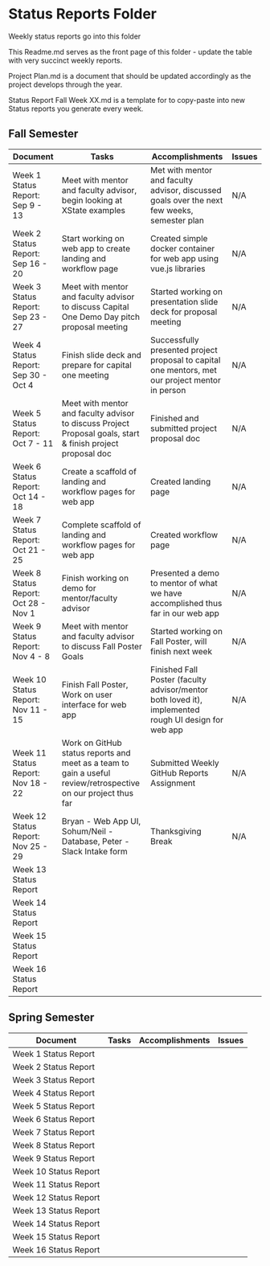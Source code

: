 # Status Reports Folder
Weekly status reports go into this folder

This Readme.md serves as the front page of this folder - update the table with very succinct weekly reports.

Project Plan.md is a document that should be updated accordingly as the project develops through the year.

Status Report Fall Week XX.md is a template for to copy-paste into new Status reports you generate every week.

## Fall Semester

| Document | Tasks | Accomplishments | Issues |
|---|---|---|---|
| Week 1 Status Report: Sep 9 - 13 | Meet with mentor and faculty advisor, begin looking at XState examples | Met with mentor and faculty advisor, discussed goals over the next few weeks, semester plan | N/A |
| Week 2 Status Report: Sep 16 - 20 | Start working on web app to create landing and workflow page | Created simple docker container for web app using vue.js libraries | N/A |
| Week 3 Status Report: Sep 23 - 27 | Meet with mentor and faculty advisor to discuss Capital One Demo Day pitch proposal meeting | Started working on presentation slide deck for proposal meeting | N/A |
| Week 4 Status Report: Sep 30 - Oct 4 | Finish slide deck and prepare for capital one meeting | Successfully presented project proposal to capital one mentors, met our project mentor in person | N/A |
| Week 5 Status Report: Oct 7 - 11 | Meet with mentor and faculty advisor to discuss Project Proposal goals, start & finish project proposal doc | Finished and submitted project proposal doc | N/A |
| Week 6 Status Report: Oct 14 - 18 | Create a scaffold of landing and workflow pages for web app | Created landing page | N/A |
| Week 7 Status Report: Oct 21 - 25 | Complete scaffold of landing and workflow pages for web app | Created workflow page | N/A |
| Week 8 Status Report: Oct 28 - Nov 1 | Finish working on demo for mentor/faculty advisor | Presented a demo to mentor of what we have accomplished thus far in our web app | N/A |
| Week 9 Status Report: Nov 4 - 8 | Meet with mentor and faculty advisor to discuss Fall Poster Goals | Started working on Fall Poster, will finish next week | N/A |
| Week 10 Status Report: Nov 11 - 15 | Finish Fall Poster, Work on user interface for web app | Finished Fall Poster (faculty advisor/mentor both loved it), implemented rough UI design for web app | N/A |
| Week 11 Status Report: Nov 18 - 22 | Work on GitHub status reports and meet as a team to gain a useful review/retrospective on our project thus far | Submitted Weekly GitHub Reports Assignment | N/A |
| Week 12 Status Report: Nov 25 - 29 | Bryan - Web App UI, Sohum/Neil - Database, Peter - Slack Intake form | Thanksgiving Break | N/A |
| Week 13 Status Report | | | |
| Week 14 Status Report | | | |
| Week 15 Status Report | | | |
| Week 16 Status Report | | | |

## Spring Semester

| Document | Tasks | Accomplishments| Issues |
|---|---|---|---|
| Week 1 Status Report | | | |
| Week 2 Status Report | | | |
| Week 3 Status Report | | | |
| Week 4 Status Report | | | |
| Week 5 Status Report | | | |
| Week 6 Status Report | | | |
| Week 7 Status Report | | | |
| Week 8 Status Report | | | |
| Week 9 Status Report | | | |
| Week 10 Status Report | | | |
| Week 11 Status Report | | | |
| Week 12 Status Report | | | |
| Week 13 Status Report | | | |
| Week 14 Status Report | | | |
| Week 15 Status Report | | | |
| Week 16 Status Report | | | |
